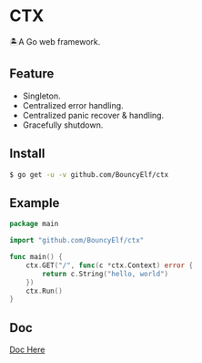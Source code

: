 # CTX
🏝A Go web framework.

## Feature
- Singleton.
- Centralized error handling.
- Centralized panic recover & handling.
- Gracefully shutdown.

## Install
```bash
$ go get -u -v github.com/BouncyElf/ctx
```

## Example
```Go
package main

import "github.com/BouncyElf/ctx"

func main() {
	ctx.GET("/", func(c *ctx.Context) error {
		return c.String("hello, world")
	})
	ctx.Run()
}
```

## Doc
[Doc Here](https://godoc.org/github.com/BouncyElf/ctx)
